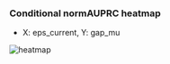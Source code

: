 ### Conditional normAUPRC heatmap

- X: eps_current, Y: gap_mu

![heatmap](/home/elicer/project_0814_2/results/20250820-092631/holdout/conditional_heatmap_eps_current_vs_gap_mu.png)
